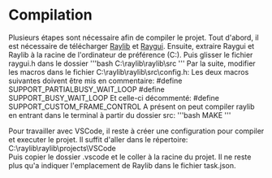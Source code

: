 # Compilation
Plusieurs étapes sont nécessaire afin de compiler le projet.
Tout d'abord, il est nécessaire de télécharger [Raylib](https://github.com/raysan5/raylib/releases/tag/5.0) et [Raygui](https://github.com/raysan5/raygui/releases/tag/4.0).
Ensuite, extraire Raygui et Raylib à la racine de l'ordinateur de préférence (C:\).
Puis glisser le fichier raygui.h dans le dossier 
'''bash
C:\raylib\raylib\src
'''
Par la suite, modifier les macros dans le fichier C:\raylib\raylib\src\config.h:
Les deux macros suivantes doivent être mis en commentaire:
#define SUPPORT_PARTIALBUSY_WAIT_LOOP 
#define SUPPORT_BUSY_WAIT_LOOP
Et celle-ci décommenté:
#define SUPPORT_CUSTOM_FRAME_CONTROL
A présent on peut compiler raylib en entrant dans le terminal 
à partir du dossier src:
'''bash
MAKE
'''

Pour travailler avec VSCode, il reste à créer une configuration pour compiler et executer le projet.
Il suffit d'aller dans le répertoire:
C:\raylib\raylib\projects\VSCode\
Puis copier le dossier .vscode et le coller à la racine du projet.
Il ne reste plus qu'a indiquer l'emplacement de Raylib dans le fichier task.json. 
